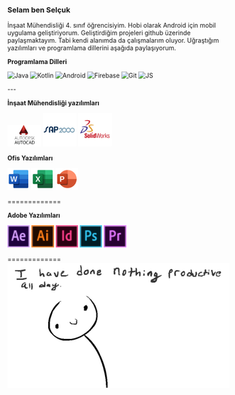 ### Selam ben Selçuk
İnşaat Mühendisliği 4. sınıf öğrencisiyim. Hobi olarak Android için mobil uygulama geliştiriyorum. Geliştirdiğim projeleri github üzerinde paylaşmaktayım. Tabi kendi alanımda da çalışmalarım oluyor. Uğraştığım yazılımları ve programlama dillerini aşağıda paylaşıyorum.

**Programlama Dilleri**
<p>
<img title="Java" alt="Java" width="15%" src="https://www.vectorlogo.zone/logos/java/java-ar21.svg" />
<img title="Kotlin" alt="Kotlin" width="15%" src="https://www.vectorlogo.zone/logos/kotlinlang/kotlinlang-ar21.svg" />
<img title="Android" alt="Android" width="15%" src="https://www.vectorlogo.zone/logos/android/android-ar21.svg" />
<img title="Firebase" alt="Firebase" width="15%" src="https://www.vectorlogo.zone/logos/firebase/firebase-ar21.svg" />
<img title="Git" alt="Git" width="15%" src="https://www.vectorlogo.zone/logos/git-scm/git-scm-ar21.svg" />
<img alt="JS" title="JavaScript" width="15%" src="https://www.vectorlogo.zone/logos/javascript/javascript-ar21.svg">
</p>
---

**İnşaat Mühendisliği yazılımları**
<p>
<img width="15%" src="https://raw.githubusercontent.com/55selcukozdemir/55selcukozdemir/main/src/autocad.png" />
<img width="15%" src="https://raw.githubusercontent.com/55selcukozdemir/55selcukozdemir/main/src/sap2000-vector-logo.svg">
<img width="15%" src="https://raw.githubusercontent.com/55selcukozdemir/55selcukozdemir/main/src/solidworks.svg">
</p>


**Ofis Yazılımları**
<p>
<img width="10%" src="https://raw.githubusercontent.com/55selcukozdemir/55selcukozdemir/main/src/word.svg" />
<img width="10%" src="https://raw.githubusercontent.com/55selcukozdemir/55selcukozdemir/main/src/excel.svg">
<img width="10%" src="https://raw.githubusercontent.com/55selcukozdemir/55selcukozdemir/main/src/powerpoint.svg">
</p>
=============

**Adobe Yazılımları**
<p>
<img width="10%" src="https://raw.githubusercontent.com/55selcukozdemir/55selcukozdemir/main/src/aftereffects.svg" />
<img width="10%" src="https://raw.githubusercontent.com/55selcukozdemir/55selcukozdemir/main/src/illustrator.svg">
<img width="10%" src="https://raw.githubusercontent.com/55selcukozdemir/55selcukozdemir/main/src/indesign.svg">
<img width="10%" src="https://raw.githubusercontent.com/55selcukozdemir/55selcukozdemir/main/src/photoshop.svg">
<img width="10%" src="https://raw.githubusercontent.com/55selcukozdemir/55selcukozdemir/main/src/premierepro.svg">
</p>
=============

<img align="center" src="https://raw.githubusercontent.com/55selcukozdemir/55selcukozdemir/main/src/allday.gif">

